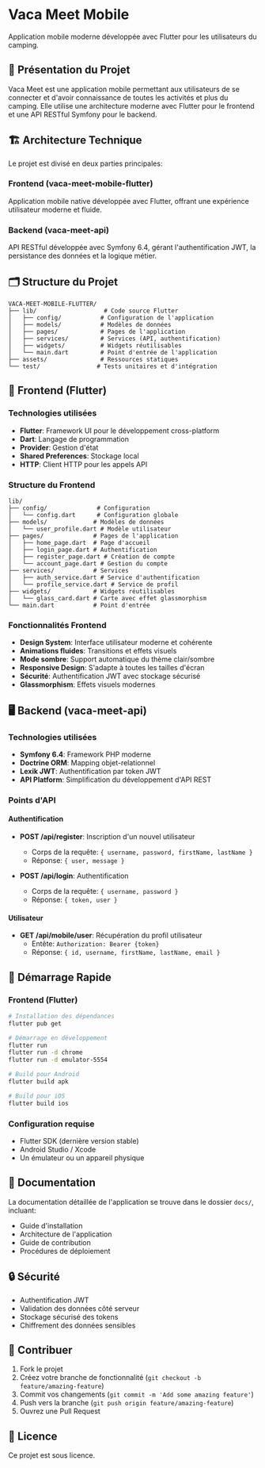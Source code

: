 # Vaca Meet Mobile

Application mobile moderne développée avec Flutter pour les utilisateurs du camping.

## 📱 Présentation du Projet

Vaca Meet est une application mobile permettant aux utilisateurs de se connecter et d'avoir connaissance de toutes les activités et plus du camping. Elle utilise une architecture moderne avec Flutter pour le frontend et une API RESTful Symfony pour le backend.

## 🏗️ Architecture Technique

Le projet est divisé en deux parties principales:

### Frontend (vaca-meet-mobile-flutter)

Application mobile native développée avec Flutter, offrant une expérience utilisateur moderne et fluide.

### Backend (vaca-meet-api)

API RESTful développée avec Symfony 6.4, gérant l'authentification JWT, la persistance des données et la logique métier.

## 🗂️ Structure du Projet

```
VACA-MEET-MOBILE-FLUTTER/
├── lib/                   # Code source Flutter
│   ├── config/           # Configuration de l'application
│   ├── models/           # Modèles de données
│   ├── pages/            # Pages de l'application
│   ├── services/         # Services (API, authentification)
│   ├── widgets/          # Widgets réutilisables
│   └── main.dart         # Point d'entrée de l'application
├── assets/               # Ressources statiques
└── test/                # Tests unitaires et d'intégration
```

## 📲 Frontend (Flutter)

### Technologies utilisées

- **Flutter**: Framework UI pour le développement cross-platform
- **Dart**: Langage de programmation
- **Provider**: Gestion d'état
- **Shared Preferences**: Stockage local
- **HTTP**: Client HTTP pour les appels API

### Structure du Frontend

```
lib/
├── config/              # Configuration
│   └── config.dart      # Configuration globale
├── models/             # Modèles de données
│   └── user_profile.dart # Modèle utilisateur
├── pages/              # Pages de l'application
│   ├── home_page.dart  # Page d'accueil
│   ├── login_page.dart # Authentification
│   ├── register_page.dart # Création de compte
│   └── account_page.dart # Gestion du compte
├── services/           # Services
│   ├── auth_service.dart # Service d'authentification
│   └── profile_service.dart # Service de profil
├── widgets/            # Widgets réutilisables
│   └── glass_card.dart # Carte avec effet glassmorphism
└── main.dart           # Point d'entrée
```

### Fonctionnalités Frontend

- **Design System**: Interface utilisateur moderne et cohérente
- **Animations fluides**: Transitions et effets visuels
- **Mode sombre**: Support automatique du thème clair/sombre
- **Responsive Design**: S'adapte à toutes les tailles d'écran
- **Sécurité**: Authentification JWT avec stockage sécurisé
- **Glassmorphism**: Effets visuels modernes

## 🖥️ Backend (vaca-meet-api)

### Technologies utilisées

- **Symfony 6.4**: Framework PHP moderne
- **Doctrine ORM**: Mapping objet-relationnel
- **Lexik JWT**: Authentification par token JWT
- **API Platform**: Simplification du développement d'API REST

### Points d'API

#### Authentification

- **POST /api/register**: Inscription d'un nouvel utilisateur
  - Corps de la requête: `{ username, password, firstName, lastName }`
  - Réponse: `{ user, message }`

- **POST /api/login**: Authentification
  - Corps de la requête: `{ username, password }`
  - Réponse: `{ token, user }`

#### Utilisateur

- **GET /api/mobile/user**: Récupération du profil utilisateur
  - Entête: `Authorization: Bearer {token}`
  - Réponse: `{ id, username, firstName, lastName, email }`

## 🚀 Démarrage Rapide

### Frontend (Flutter)

```bash
# Installation des dépendances
flutter pub get

# Démarrage en développement
flutter run
flutter run -d chrome 
flutter run -d emulator-5554

# Build pour Android
flutter build apk

# Build pour iOS
flutter build ios
```

### Configuration requise

- Flutter SDK (dernière version stable)
- Android Studio / Xcode
- Un émulateur ou un appareil physique

## 📝 Documentation

La documentation détaillée de l'application se trouve dans le dossier `docs/`, incluant:

- Guide d'installation
- Architecture de l'application
- Guide de contribution
- Procédures de déploiement

## 🔒 Sécurité

- Authentification JWT
- Validation des données côté serveur
- Stockage sécurisé des tokens
- Chiffrement des données sensibles

## 👥 Contribuer

1. Fork le projet
2. Créez votre branche de fonctionnalité (`git checkout -b feature/amazing-feature`)
3. Commit vos changements (`git commit -m 'Add some amazing feature'`)
4. Push vers la branche (`git push origin feature/amazing-feature`)
5. Ouvrez une Pull Request

## 📄 Licence

Ce projet est sous licence.


